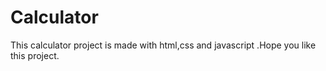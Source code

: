 # Calculator
This calculator project is made with html,css and javascript .Hope you like this project.
